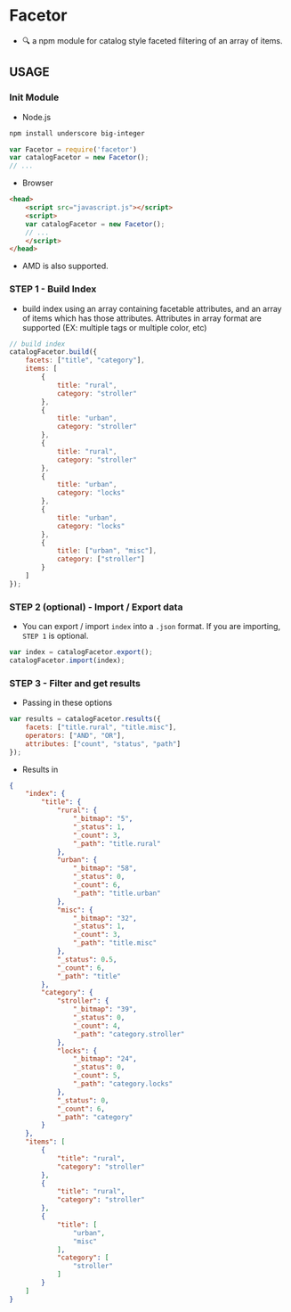 # Facetor
- 🔍 a npm module for catalog style faceted filtering of an array of items. 

## USAGE

### Init Module

- Node.js
```bash
npm install underscore big-integer
```
```js
var Facetor = require('facetor')
var catalogFacetor = new Facetor();
// ...
```

- Browser
```html
<head>
    <script src="javascript.js"></script>
    <script>
    var catalogFacetor = new Facetor();
    // ...
    </script>
</head>
```

- AMD is also supported.

### STEP 1 - Build Index

- build index using an array containing facetable attributes, and an array of items which has those attributes. Attributes in array format are supported (EX: multiple tags or multiple color, etc)
```js
// build index
catalogFacetor.build({
	facets: ["title", "category"],
	items: [
		{
			title: "rural",
			category: "stroller"
		},
		{
			title: "urban",
			category: "stroller"
		},
		{
			title: "rural",
			category: "stroller"
		},
		{
			title: "urban",
			category: "locks"
		},
		{
			title: "urban",
			category: "locks"
		},
		{
			title: ["urban", "misc"],
			category: ["stroller"]
		}
	]
});
```

### STEP 2 (optional) - Import / Export data
- You can export / import `index` into a `.json` format. If you are importing, `STEP 1` is optional.
```js
var index = catalogFacetor.export();
catalogFacetor.import(index);
```

### STEP 3 - Filter and get results

- Passing in these options
```js
var results = catalogFacetor.results({
	facets: ["title.rural", "title.misc"],
	operators: ["AND", "OR"],
	attributes: ["count", "status", "path"]
});
```

- Results in
```json
{
	"index": {
		"title": {
			"rural": {
				"_bitmap": "5",
				"_status": 1,
				"_count": 3,
				"_path": "title.rural"
			},
			"urban": {
				"_bitmap": "58",
				"_status": 0,
				"_count": 6,
				"_path": "title.urban"
			},
			"misc": {
				"_bitmap": "32",
				"_status": 1,
				"_count": 3,
				"_path": "title.misc"
			},
			"_status": 0.5,
			"_count": 6,
			"_path": "title"
		},
		"category": {
			"stroller": {
				"_bitmap": "39",
				"_status": 0,
				"_count": 4,
				"_path": "category.stroller"
			},
			"locks": {
				"_bitmap": "24",
				"_status": 0,
				"_count": 5,
				"_path": "category.locks"
			},
			"_status": 0,
			"_count": 6,
			"_path": "category"
		}
	},
	"items": [
		{
			"title": "rural",
			"category": "stroller"
		},
		{
			"title": "rural",
			"category": "stroller"
		},
		{
			"title": [
				"urban",
				"misc"
			],
			"category": [
				"stroller"
			]
		}
	]
}
```


